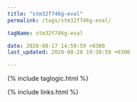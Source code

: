 ```yaml
---
title: "stm32f746g-eval"
permalink: /tags/stm32f746g-eval/

tagName: stm32f746g-eval

date: 2020-08-17 14:59:59 +0300
last_updated: 2020-08-28 19:38:59 +0300

---
```


{% include taglogic.html %}

{% include links.html %}
